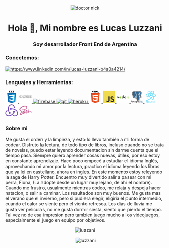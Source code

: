 
<p align="center">
<img src=https://user-images.githubusercontent.com/90403563/200921715-b41ed46a-b775-4bf0-9197-77f227024869.gif alt="doctor nick" height="288" width="388"/>
</p>
  
<h1 align="center">Hola 👋, Mi nombre es Lucas Luzzani</h1>
<h3 align="center">Soy desarrollador Front End de Argentina</h3>

<h3 align="left">Conectemos:</h3>
<p align="left">
<a href="https://linkedin.com/in/https://www.linkedin.com/in/lucas-luzzani-b4a0a4214/" target="blank"><img align="center" src="https://raw.githubusercontent.com/rahuldkjain/github-profile-readme-generator/master/src/images/icons/Social/linked-in-alt.svg" alt="https://www.linkedin.com/in/lucas-luzzani-b4a0a4214/" height="30" width="40" /></a>
</p>

<h3 align="left">Lenguajes y Herramientas:</h3>
<p align="left"> <a href="https://www.w3schools.com/css/" target="_blank" rel="noreferrer"> <img src="https://raw.githubusercontent.com/devicons/devicon/master/icons/css3/css3-original-wordmark.svg" alt="css3" width="40" height="40"/> </a> <a href="https://expressjs.com" target="_blank" rel="noreferrer"> <img src="https://raw.githubusercontent.com/devicons/devicon/master/icons/express/express-original-wordmark.svg" alt="express" width="40" height="40"/> </a> <a href="https://firebase.google.com/" target="_blank" rel="noreferrer"> <img src="https://www.vectorlogo.zone/logos/firebase/firebase-icon.svg" alt="firebase" width="40" height="40"/> </a> <a href="https://git-scm.com/" target="_blank" rel="noreferrer"> <img src="https://www.vectorlogo.zone/logos/git-scm/git-scm-icon.svg" alt="git" width="40" height="40"/> </a> <a href="https://heroku.com" target="_blank" rel="noreferrer"> <img src="https://www.vectorlogo.zone/logos/heroku/heroku-icon.svg" alt="heroku" width="40" height="40"/> </a> <a href="https://www.w3.org/html/" target="_blank" rel="noreferrer"> <img src="https://raw.githubusercontent.com/devicons/devicon/master/icons/html5/html5-original-wordmark.svg" alt="html5" width="40" height="40"/> </a> <a href="https://developer.mozilla.org/en-US/docs/Web/JavaScript" target="_blank" rel="noreferrer"> <img src="https://raw.githubusercontent.com/devicons/devicon/master/icons/javascript/javascript-original.svg" alt="javascript" width="40" height="40"/> </a> <a href="https://nodejs.org" target="_blank" rel="noreferrer"> <img src="https://raw.githubusercontent.com/devicons/devicon/master/icons/nodejs/nodejs-original-wordmark.svg" alt="nodejs" width="40" height="40"/> </a> <a href="https://www.postgresql.org" target="_blank" rel="noreferrer"> <img src="https://raw.githubusercontent.com/devicons/devicon/master/icons/postgresql/postgresql-original-wordmark.svg" alt="postgresql" width="40" height="40"/> </a> <a href="https://reactjs.org/" target="_blank" rel="noreferrer"> <img src="https://raw.githubusercontent.com/devicons/devicon/master/icons/react/react-original-wordmark.svg" alt="react" width="40" height="40"/> </a> <a href="https://redux.js.org" target="_blank" rel="noreferrer"> <img src="https://raw.githubusercontent.com/devicons/devicon/master/icons/redux/redux-original.svg" alt="redux" width="40" height="40"/> </a> <a href="https://sass-lang.com" target="_blank" rel="noreferrer"> <img src="https://raw.githubusercontent.com/devicons/devicon/master/icons/sass/sass-original.svg" alt="sass" width="40" height="40"/> </a> </p>


<h3 align="left">Sobre mi</h3>
 Me gusta el orden y la limpieza, y esto lo llevo también a mi forma de codear. Disfruto la lectura, de todo tipo de libros, incluso cuando no se trata de novelas, puedo estar leyendo documentacion sin darme cuenta que el tiempo pasa. 
 Siempre quiero aprender cosas nuevas, útiles, por eso estoy en constante aprendizaje. Hace poco empecé a estudiar el idioma Inglés, aprovechando mi amor por la lectura, practico el idioma leyendo los libros que ya lei en castellano, ahora en ingles. En este momento estoy releyendo la saga de Harry Potter. Encuentro muy divertido salir a pasear con mi perra, Fiona, (La adopte desde un lugar muy lejano, de ahi el nombre). Cuando me frustro, usualmente mientras codeo, me relaja y despeja hacer natacion, o salir a caminar. Los resultados son muy buenos. Me gusta mas el verano que el invierno, pero si pudiera elegir, eligiria el punto intermedio, cuando el calor se siente pero el viento refresca. Los dias de lluvia me gusta ver peliculas, no me gusta dormir siesta, siento que pierdo el tiempo. Tal vez no de esa impresion pero tambien juego mucho a los videojuegos, especialmente el juego en equipo por objetivos. 
 
 <p align="center"><img align="center" src="https://github-readme-stats.vercel.app/api/top-langs?username=luzzani&show_icons=true&locale=en&layout=compact" alt="luzzani" /></p>

<p align="center">&nbsp;<img align="center" src="https://github-readme-stats.vercel.app/api?username=luzzani&show_icons=true&locale=en" alt="luzzani" /></p>
